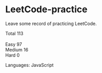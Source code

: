 # LeetCode-practice
Leave some record of practicing LeetCode.

Total 113
<br>
<br>
Easy 97 
<br>
Medium 16 
<br>
Hard 0 
 
Languages: JavaScript
